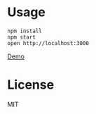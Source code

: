 Usage
=====

```
npm install
npm start
open http://localhost:3000
```

[Demo](https://nodejs-express-angular-socket.herokuapp.com/)

License
=======

MIT
